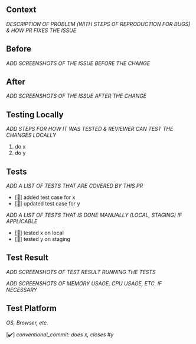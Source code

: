 ## Context
*DESCRIPTION OF PROBLEM (WITH STEPS OF REPRODUCTION FOR BUGS) & HOW PR FIXES THE ISSUE*

## Before
*ADD SCREENSHOTS OF THE ISSUE BEFORE THE CHANGE*

## After
*ADD SCREENSHOTS OF THE ISSUE AFTER THE CHANGE*

## Testing Locally
*ADD STEPS FOR HOW IT WAS TESTED & REVIEWER CAN TEST THE CHANGES LOCALLY*
1. do x
2. do y

## Tests
*ADD A LIST OF TESTS THAT ARE COVERED BY THIS PR*
- [🧪] added test case for x
- [🧪] updated test case for y

*ADD A LIST OF TESTS THAT IS DONE MANUALLY (LOCAL, STAGING) IF APPLICABLE*
- [🧪] tested x on local
- [🧪] tested y on staging

## Test Result
*ADD SCREENSHOTS OF TEST RESULT RUNNING THE TESTS*

*ADD SCREENSHOTS OF MEMORY USAGE, CPU USAGE, ETC. IF NECESSARY*

## Test Platform
*OS, Browser, etc.*

[✔️] *conventional_commit: does x, closes #y*
